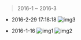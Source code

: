 >2016-1  ~   2016-3

- 2016-2-29 17:18:18
![img3](http://7xnymo.com1.z0.glb.clouddn.com/IMG_20160229_170605_HDR.jpg)

- 2016-1-16 
![img1](http://7xnymo.com1.z0.glb.clouddn.com/IMG_20160116_170012_HDR.jpg)
![img2](http://7xnymo.com1.z0.glb.clouddn.com/IMG_20160114_180455_HDR.jpg)